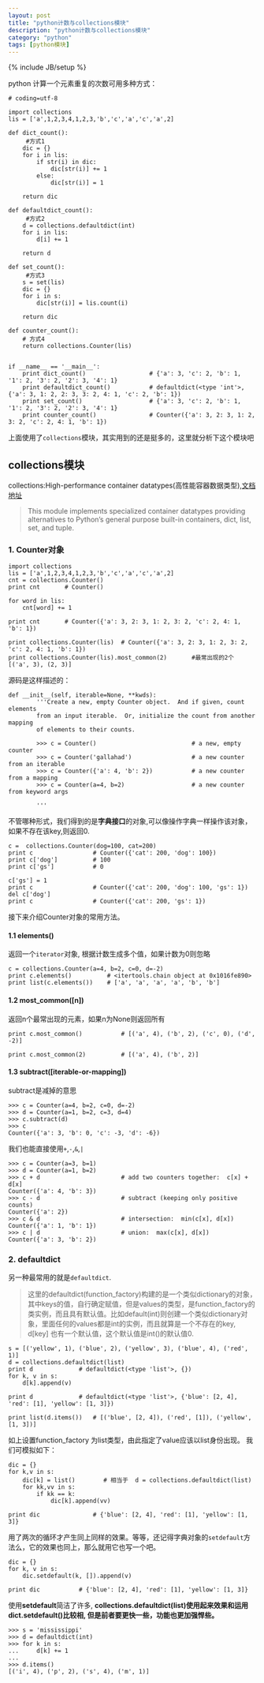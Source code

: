 ```yaml
---
layout: post
title: "python计数与collections模块"
description: "python计数与collections模块"
category: "python"
tags: [python模块]
---
```

{% include JB/setup %}
<p>python 计算一个元素重复的次数可用多种方式：</p>

<pre><code># coding=utf-8

import collections
lis = ['a',1,2,3,4,1,2,3,'b','c','a','c','a',2]

def dict_count():
     #方式1
    dic = {}
    for i in lis:
        if str(i) in dic:
            dic[str(i)] += 1
        else:
            dic[str(i)] = 1

    return dic

def defaultdict_count():
     #方式2
    d = collections.defaultdict(int)
    for i in lis:
        d[i] += 1

    return d

def set_count():
     #方式3
    s = set(lis)
    dic = {}
    for i in s:
        dic[str(i)] = lis.count(i)

    return dic

def counter_count():
    # 方式4
    return collections.Counter(lis)


if __name__ == '__main__':
    print dict_count()                  # {'a': 3, 'c': 2, 'b': 1, '1': 2, '3': 2, '2': 3, '4': 1}
    print defaultdict_count()           # defaultdict(&lt;type 'int'&gt;, {'a': 3, 1: 2, 2: 3, 3: 2, 4: 1, 'c': 2, 'b': 1})
    print set_count()                   # {'a': 3, 'c': 2, 'b': 1, '1': 2, '3': 2, '2': 3, '4': 1}
    print counter_count()               # Counter({'a': 3, 2: 3, 1: 2, 3: 2, 'c': 2, 4: 1, 'b': 1})
</code></pre>

<p>上面使用了<code>collections</code>模块，其实用到的还是挺多的，这里就分析下这个模块吧</p>

<!--more-->

<h2>collections模块</h2>

<p>collections:High-performance container datatypes(高性能容器数据类型),<a href="https://docs.python.org/2/library/collections.html">文档地址</a></p>

<blockquote>
  <p>This module implements specialized container datatypes providing alternatives to Python’s general purpose built-in containers, dict, list, set, and tuple.</p>
</blockquote>

<h3>1. Counter对象</h3>

<pre><code>import collections
lis = ['a',1,2,3,4,1,2,3,'b','c','a','c','a',2]
cnt = collections.Counter()
print cnt       # Counter()

for word in lis:
    cnt[word] += 1

print cnt       # Counter({'a': 3, 2: 3, 1: 2, 3: 2, 'c': 2, 4: 1, 'b': 1})

print collections.Counter(lis)  # Counter({'a': 3, 2: 3, 1: 2, 3: 2, 'c': 2, 4: 1, 'b': 1})
print collections.Counter(lis).most_common(2)       #最常出现的2个 [('a', 3), (2, 3)]
</code></pre>

<p>源码是这样描述的：</p>

<pre><code>def __init__(self, iterable=None, **kwds):
        '''Create a new, empty Counter object.  And if given, count elements
        from an input iterable.  Or, initialize the count from another mapping
        of elements to their counts.

        &gt;&gt;&gt; c = Counter()                           # a new, empty counter
        &gt;&gt;&gt; c = Counter('gallahad')                 # a new counter from an iterable
        &gt;&gt;&gt; c = Counter({'a': 4, 'b': 2})           # a new counter from a mapping
        &gt;&gt;&gt; c = Counter(a=4, b=2)                   # a new counter from keyword args

        '''
</code></pre>

<p>不管哪种形式，我们得到的是<strong>字典接口</strong>的对象,可以像操作字典一样操作该对象，如果不存在该key,则返回0.</p>

<pre><code>c =  collections.Counter(dog=100, cat=200)
print c                 # Counter({'cat': 200, 'dog': 100})
print c['dog']          # 100
print c['gs']           # 0

c['gs'] = 1
print c                 # Counter({'cat': 200, 'dog': 100, 'gs': 1})
del c['dog']
print c                 # Counter({'cat': 200, 'gs': 1})
</code></pre>

<p>接下来介绍Counter对象的常用方法。</p>

<h4>1.1 elements()</h4>

<p>返回一个<code>iterator</code>对象, 根据计数生成多个值，如果计数为0则忽略</p>

<pre><code>c = collections.Counter(a=4, b=2, c=0, d=-2)
print c.elements()          # &lt;itertools.chain object at 0x1016fe890&gt;
print list(c.elements())    # ['a', 'a', 'a', 'a', 'b', 'b']
</code></pre>

<h4>1.2 most_common([n])</h4>

<p>返回n个最常出现的元素，如果n为None则返回所有</p>

<pre><code>print c.most_common()           # [('a', 4), ('b', 2), ('c', 0), ('d', -2)]

print c.most_common(2)          # [('a', 4), ('b', 2)]
</code></pre>

<h4>1.3 subtract([iterable-or-mapping])</h4>

<p>subtract是减掉的意思</p>

<pre><code>&gt;&gt;&gt; c = Counter(a=4, b=2, c=0, d=-2)
&gt;&gt;&gt; d = Counter(a=1, b=2, c=3, d=4)
&gt;&gt;&gt; c.subtract(d)
&gt;&gt;&gt; c
Counter({'a': 3, 'b': 0, 'c': -3, 'd': -6})
</code></pre>

<p>我们也能直接使用<code>+</code>,<code>-</code>,<code>&amp;</code>,<code>|</code></p>

<pre><code>&gt;&gt;&gt; c = Counter(a=3, b=1)
&gt;&gt;&gt; d = Counter(a=1, b=2)
&gt;&gt;&gt; c + d                       # add two counters together:  c[x] + d[x]
Counter({'a': 4, 'b': 3})
&gt;&gt;&gt; c - d                       # subtract (keeping only positive counts)
Counter({'a': 2})
&gt;&gt;&gt; c &amp; d                       # intersection:  min(c[x], d[x])
Counter({'a': 1, 'b': 1})
&gt;&gt;&gt; c | d                       # union:  max(c[x], d[x])
Counter({'a': 3, 'b': 2})   
</code></pre>

<h3>2. defaultdict</h3>

<p>另一种最常用的就是<code>defaultdict</code>.</p>

<blockquote>
  <p>这里的defaultdict(function_factory)构建的是一个类似dictionary的对象，其中keys的值，自行确定赋值，但是values的类型，是function_factory的类实例，而且具有默认值。比如default(int)则创建一个类似dictionary对象，里面任何的values都是int的实例，而且就算是一个不存在的key, d[key] 也有一个默认值，这个默认值是int()的默认值0.</p>
</blockquote>

<pre><code>s = [('yellow', 1), ('blue', 2), ('yellow', 3), ('blue', 4), ('red', 1)]
d = collections.defaultdict(list)
print d             # defaultdict(&lt;type 'list'&gt;, {})
for k, v in s:
    d[k].append(v)

print d             # defaultdict(&lt;type 'list'&gt;, {'blue': [2, 4], 'red': [1], 'yellow': [1, 3]})

print list(d.items())   # [('blue', [2, 4]), ('red', [1]), ('yellow', [1, 3])]
</code></pre>

<p>如上设置function_factory 为list类型，由此指定了value应该以list身份出现。 我们可模拟如下：</p>

<pre><code>dic = {}
for k,v in s:
    dic[k] = list()        # 相当于  d = collections.defaultdict(list)
    for kk,vv in s:
        if kk == k:
            dic[k].append(vv)

print dic               # {'blue': [2, 4], 'red': [1], 'yellow': [1, 3]}
</code></pre>

<p>用了两次的循环才产生同上同样的效果。等等，还记得字典对象的<code>setdefault</code>方法么，它的效果也同上，那么就用它也写一个吧。</p>

<pre><code>dic = {}
for k, v in s:
    dic.setdefault(k, []).append(v)

print dic           # {'blue': [2, 4], 'red': [1], 'yellow': [1, 3]}
</code></pre>

<p>使用<strong>setdefault</strong>简洁了许多, <strong>collections.defaultdict(list)使用起来效果和运用dict.setdefault()比较相, 但是前者要更快一些，功能也更加强悍些。</strong></p>

<pre><code>&gt;&gt;&gt; s = 'mississippi'
&gt;&gt;&gt; d = defaultdict(int)
&gt;&gt;&gt; for k in s:
...     d[k] += 1
...
&gt;&gt;&gt; d.items()
[('i', 4), ('p', 2), ('s', 4), ('m', 1)]
</code></pre>
